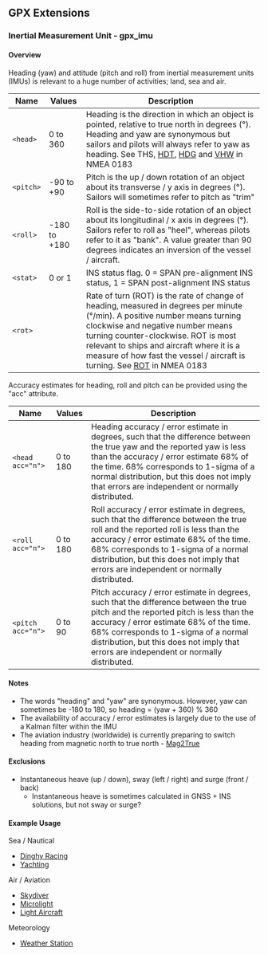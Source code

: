 ## GPX Extensions

### Inertial Measurement Unit  - gpx_imu

#### Overview

Heading (yaw) and attitude (pitch and roll) from inertial measurement units (IMUs) is relevant to a huge number of activities; land, sea and air.


| Name      | Values       | Description                                                  |
| --------- | ------------ | ------------------------------------------------------------ |
| `<head>`  | 0 to 360     | Heading is the direction in which an object is pointed, relative to true north in degrees (°). Heading and yaw are synonymous but sailors and pilots will always refer to yaw as heading. See THS, [HDT](https://gpsd.gitlab.io/gpsd/NMEA.html#_hdt_heading_true), [HDG](https://gpsd.gitlab.io/gpsd/NMEA.html#_hdg_heading_deviation_variation) and [VHW](https://gpsd.gitlab.io/gpsd/NMEA.html#_vhw_water_speed_and_heading) in NMEA 0183 |
| `<pitch>` | -90 to +90   | Pitch is the up / down rotation of an object about its transverse / y axis in degrees (°).  Sailors will sometimes refer to pitch as "trim" |
| `<roll>`  | -180 to +180 | Roll is the side-to-side rotation of an object about its longitudinal / x axis in degrees (°). Sailors refer to roll as "heel", whereas pilots refer to it as "bank". A value greater than 90 degrees indicates an inversion of the vessel / aircraft. |
| `<stat>`  | 0 or 1       | INS status flag. 0 = SPAN pre-alignment INS status, 1 = SPAN post-alignment INS status |
| `<rot>`   |              | Rate of turn (ROT) is the rate of change of heading, measured in degrees per minute (°/min). A positive number means turning clockwise and negative number means turning counter-clockwise. ROT is most relevant to ships and aircraft where it is a measure of how fast the vessel / aircraft is turning. See [ROT](https://gpsd.gitlab.io/gpsd/NMEA.html#_rot_rate_of_turn) in NMEA 0183 |

Accuracy estimates for heading, roll and pitch can be provided using the "acc" attribute.

| Name              | Values   | Description                                                  |
| ----------------- | -------- | ------------------------------------------------------------ |
| `<head acc="n">`  | 0 to 180 | Heading accuracy / error estimate in degrees, such that the difference between the true yaw and the reported yaw is less than the accuracy / error estimate 68% of the time. 68% corresponds to 1-sigma of a normal distribution, but this does not imply that errors are independent or normally distributed. |
| `<roll acc="n">`  | 0 to 180 | Roll accuracy / error estimate in degrees, such that the difference between the true roll and the reported roll is less than the accuracy / error estimate 68% of the time. 68% corresponds to 1-sigma of a normal distribution, but this does not imply that errors are independent or normally distributed. |
| `<pitch acc="n">` | 0 to 90  | Pitch accuracy / error estimate in degrees, such that the difference between the true pitch and the reported pitch is less than the accuracy / error estimate 68% of the time. 68% corresponds to 1-sigma of a normal distribution, but this does not imply that errors are independent or normally distributed. |



#### Notes

- The words "heading" and "yaw" are synonymous. However, yaw can sometimes be -180 to 180, so heading = (yaw + 360) % 360
- The availability of accuracy / error estimates is largely due to the use of a Kalman filter within the IMU
- The aviation industry (worldwide) is currently preparing to switch heading from magnetic north to true north - [Mag2True](https://www.aerosociety.com/news/time-for-a-change-of-direction)



#### Exclusions

- Instantaneous heave (up / down), sway (left / right) and surge (front / back)
  - Instantaneous heave is sometimes calculated in GNSS + INS solutions, but not sway or surge?



#### Example Usage

Sea / Nautical

- [Dinghy Racing](../examples/sea/dinghy.md)
- [Yachting](../examples/sea/yacht.md)

Air / Aviation

- [Skydiver](../examples/air/skydiver.md)
- [Microlight](../examples/air/microlight.md)
- [Light Aircraft](../examples/air/aircraft.md) 

Meteorology

- [Weather Station](../examples/met/weather.md)

